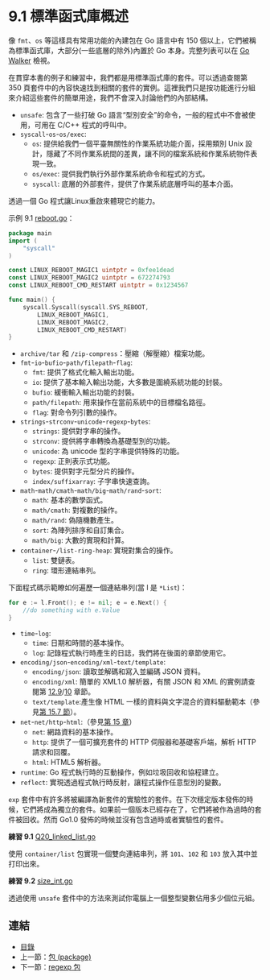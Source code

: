 # 9.1 標準函式庫概述

像 `fmt`、`os` 等這樣具有常用功能的內建包在 Go 語言中有 150 個以上，它們被稱為標準函式庫，大部分(一些底層的除外)內置於 Go 本身。完整列表可以在 [Go Walker](https://gowalker.org/search?q=gorepos) 檢視。

在貫穿本書的例子和練習中，我們都是用標準函式庫的套件。可以透過查閱第 350 頁套件中的內容快速找到相關的套件的實例。這裡我們只是按功能進行分組來介紹這些套件的簡單用途，我們不會深入討論他們的內部結構。

- `unsafe`: 包含了一些打破 Go 語言“型別安全”的命令，一般的程式中不會被使用，可用在 C/C++ 程式的呼叫中。
- `syscall`-`os`-`os/exec`:  
	- `os`: 提供給我們一個平臺無關性的作業系統功能介面，採用類別 Unix 設計，隱藏了不同作業系統間的差異，讓不同的檔案系統和作業系統物件表現一致。  
	- `os/exec`: 提供我們執行外部作業系統命令和程式的方式。  
	- `syscall`: 底層的外部套件，提供了作業系統底層呼叫的基本介面。

透過一個 Go 程式讓Linux重啟來體現它的能力。

示例 9.1 [reboot.go](examples/chapter_9/reboot.go)：

```go
package main
import (
	"syscall"
)

const LINUX_REBOOT_MAGIC1 uintptr = 0xfee1dead
const LINUX_REBOOT_MAGIC2 uintptr = 672274793
const LINUX_REBOOT_CMD_RESTART uintptr = 0x1234567

func main() {
	syscall.Syscall(syscall.SYS_REBOOT,
		LINUX_REBOOT_MAGIC1,
		LINUX_REBOOT_MAGIC2,
		LINUX_REBOOT_CMD_RESTART)
}
```

- `archive/tar` 和 `/zip-compress`：壓縮（解壓縮）檔案功能。
- `fmt`-`io`-`bufio`-`path/filepath`-`flag`:  
	- `fmt`: 提供了格式化輸入輸出功能。  
	- `io`: 提供了基本輸入輸出功能，大多數是圍繞系統功能的封裝。  
	- `bufio`: 緩衝輸入輸出功能的封裝。  
	- `path/filepath`: 用來操作在當前系統中的目標檔名路徑。  
	- `flag`: 對命令列引數的操作。　　
- `strings`-`strconv`-`unicode`-`regexp`-`bytes`:  
	- `strings`: 提供對字串的操作。  
	- `strconv`: 提供將字串轉換為基礎型別的功能。
	- `unicode`: 為 unicode 型的字串提供特殊的功能。
	- `regexp`: 正則表示式功能。  
	- `bytes`: 提供對字元型分片的操作。  
	- `index/suffixarray`: 子字串快速查詢。
- `math`-`math/cmath`-`math/big`-`math/rand`-`sort`:  
	- `math`: 基本的數學函式。  
	- `math/cmath`: 對複數的操作。  
	- `math/rand`: 偽隨機數產生。  
	- `sort`: 為陣列排序和自訂集合。  
	- `math/big`: 大數的實現和計算。  　　
- `container`-`/list-ring-heap`: 實現對集合的操作。  
	- `list`: 雙鏈表。
	- `ring`: 環形連結串列。

下面程式碼示範瞭如何遍歷一個連結串列(當 l 是 `*List`)：

```go
for e := l.Front(); e != nil; e = e.Next() {
	//do something with e.Value
}
```

- `time`-`log`:  
	- `time`: 日期和時間的基本操作。  
	- `log`: 記錄程式執行時產生的日誌，我們將在後面的章節使用它。
- `encoding/json`-`encoding/xml`-`text/template`:
	- `encoding/json`: 讀取並解碼和寫入並編碼 JSON 資料。  
	- `encoding/xml`: 簡單的 XML1.0 解析器，有關 JSON 和 XML 的實例請查閱第 [12.9](12.9.md)/[10](10.0.md) 章節。  
	- `text/template`:產生像 HTML 一樣的資料與文字混合的資料驅動範本（參見[第 15.7 節](15.7.md)）。  
- `net`-`net/http`-`html`:（參見[第 15 章](15.0.md)）
	- `net`: 網路資料的基本操作。  
	- `http`: 提供了一個可擴充套件的 HTTP 伺服器和基礎客戶端，解析 HTTP 請求和回覆。  
	- `html`: HTML5 解析器。  
- `runtime`: Go 程式執行時的互動操作，例如垃圾回收和協程建立。  
- `reflect`: 實現透過程式執行時反射，讓程式操作任意型別的變數。  

`exp` 套件中有許多將被編譯為新套件的實驗性的套件。在下次穩定版本發佈的時候，它們將成為獨立的套件。如果前一個版本已經存在了，它們將被作為過時的套件被回收。然而 Go1.0 發佈的時候並沒有包含過時或者實驗性的套件。

**練習 9.1** [Q20_linked_list.go](exercises\chapter_9\dlinked_list.go)

使用 `container/list` 包實現一個雙向連結串列，將 `101`、`102` 和 `103` 放入其中並打印出來。

**練習 9.2** [size_int.go](exercises\chapter_9\size_int.go)

透過使用 `unsafe` 套件中的方法來測試你電腦上一個整型變數佔用多少個位元組。

## 連結

- [目錄](directory.md)
- 上一節：[包 (package)](09.0.md)
- 下一節：[regexp 包](09.2.md)

